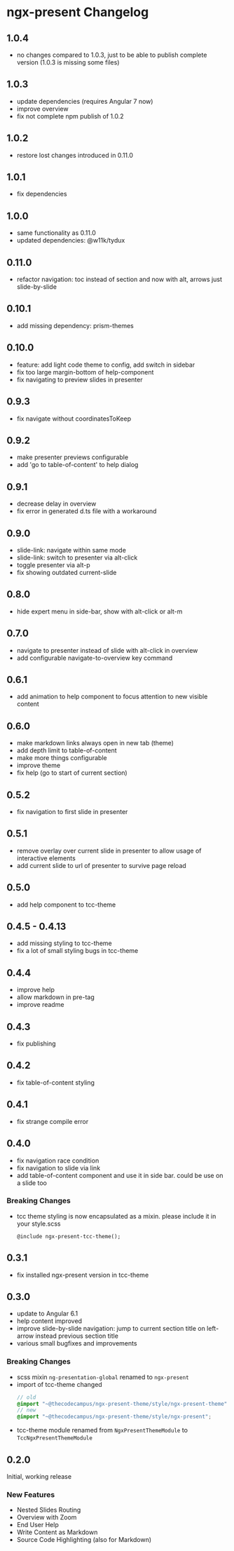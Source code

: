 # ngx-present Changelog

## 1.0.4

* no changes compared to 1.0.3, just to be able to publish complete version (1.0.3 is missing some files)  

## 1.0.3

* update dependencies (requires Angular 7 now)
* improve overview
* fix not complete npm publish of 1.0.2

## 1.0.2

* restore lost changes introduced in 0.11.0

## 1.0.1

* fix dependencies

## 1.0.0

* same functionality as 0.11.0
* updated dependencies: @w11k/tydux

## 0.11.0

* refactor navigation: toc instead of section and now with alt, arrows just slide-by-slide

## 0.10.1

* add missing dependency: prism-themes

## 0.10.0

* feature: add light code theme to config, add switch in sidebar
* fix too large margin-bottom of help-component
* fix navigating to preview slides in presenter

## 0.9.3

* fix navigate without coordinatesToKeep

## 0.9.2

* make presenter previews configurable
* add 'go to table-of-content' to help dialog

## 0.9.1

* decrease delay in overview
* fix error in generated d.ts file with a workaround

## 0.9.0

* slide-link: navigate within same mode
* slide-link: switch to presenter via alt-click
* toggle presenter via alt-p
* fix showing outdated current-slide 

## 0.8.0

* hide expert menu in side-bar, show with alt-click or alt-m

## 0.7.0

* navigate to presenter instead of slide with alt-click in overview
* add configurable navigate-to-overview key command

## 0.6.1

* add animation to help component to focus attention to new visible content

## 0.6.0

* make markdown links always open in new tab (theme)
* add depth limit to table-of-content
* make more things configurable
* improve theme
* fix help (go to start of current section)

## 0.5.2

* fix navigation to first slide in presenter

## 0.5.1

* remove overlay over current slide in presenter to allow usage of interactive elements
* add current slide to url of presenter to survive page reload

## 0.5.0

* add help component to tcc-theme

## 0.4.5 - 0.4.13

* add missing styling to tcc-theme
* fix a lot of small styling bugs in tcc-theme

## 0.4.4

* improve help
* allow markdown in pre-tag
* improve readme

## 0.4.3

* fix publishing

## 0.4.2

* fix table-of-content styling

## 0.4.1

* fix strange compile error

## 0.4.0

* fix navigation race condition
* fix navigation to slide via link
* add table-of-content component and use it in side bar. could be use on a slide too

### Breaking Changes

* tcc theme styling is now encapsulated as a mixin. please include it in your style.scss
  ```
  @include ngx-present-tcc-theme();
  ``` 

## 0.3.1

* fix installed ngx-present version in tcc-theme

## 0.3.0

* update to Angular 6.1
* help content improved
* improve slide-by-slide navigation: jump to current section title on left-arrow instead previous section title
* various small bugfixes and improvements

### Breaking Changes

* scss mixin `ng-presentation-global` renamed to `ngx-present`
* import of tcc-theme changed
  ```scss
  // old
  @import "~@thecodecampus/ngx-present-theme/style/ngx-present-theme";
  // new
  @import "~@thecodecampus/ngx-present-theme/style/ngx-present";
  ```
* tcc-theme module renamed from `NgxPresentThemeModule` to `TccNgxPresentThemeModule`

## 0.2.0

Initial, working release

### New Features

* Nested Slides Routing
* Overview with Zoom
* End User Help
* Write Content as Markdown
* Source Code Highlighting (also for Markdown) 

